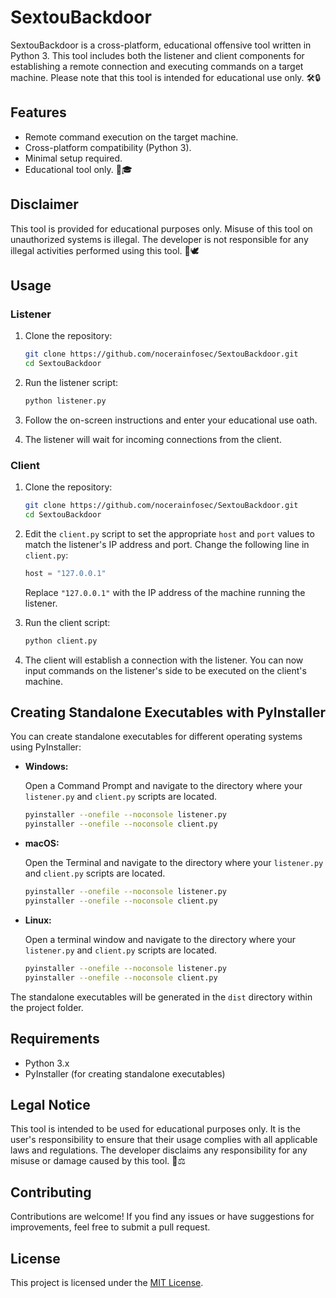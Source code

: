 # SextouBackdoor

SextouBackdoor is a cross-platform, educational offensive tool written in Python 3. This tool includes both the listener and client components for establishing a remote connection and executing commands on a target machine. Please note that this tool is intended for educational use only. 🛠️🔒

## Features

- Remote command execution on the target machine.
- Cross-platform compatibility (Python 3).
- Minimal setup required.
- Educational tool only. 📘🎓

## Disclaimer

This tool is provided for educational purposes only. Misuse of this tool on unauthorized systems is illegal. The developer is not responsible for any illegal activities performed using this tool. 🚫🕊️

## Usage

### Listener

1. Clone the repository:

   ```bash
   git clone https://github.com/nocerainfosec/SextouBackdoor.git
   cd SextouBackdoor
   ```

2. Run the listener script:

   ```bash
   python listener.py
   ```

3. Follow the on-screen instructions and enter your educational use oath.

4. The listener will wait for incoming connections from the client.

### Client

1. Clone the repository:

   ```bash
   git clone https://github.com/nocerainfosec/SextouBackdoor.git
   cd SextouBackdoor
   ```

2. Edit the `client.py` script to set the appropriate `host` and `port` values to match the listener's IP address and port. Change the following line in `client.py`:

   ```python
   host = "127.0.0.1"
   ```

   Replace `"127.0.0.1"` with the IP address of the machine running the listener.

3. Run the client script:

   ```bash
   python client.py
   ```

4. The client will establish a connection with the listener. You can now input commands on the listener's side to be executed on the client's machine.

## Creating Standalone Executables with PyInstaller

You can create standalone executables for different operating systems using PyInstaller:

- **Windows:**

   Open a Command Prompt and navigate to the directory where your `listener.py` and `client.py` scripts are located.

   ```bash
   pyinstaller --onefile --noconsole listener.py
   pyinstaller --onefile --noconsole client.py
   ```

- **macOS:**

   Open the Terminal and navigate to the directory where your `listener.py` and `client.py` scripts are located.

   ```bash
   pyinstaller --onefile --noconsole listener.py
   pyinstaller --onefile --noconsole client.py
   ```

- **Linux:**

   Open a terminal window and navigate to the directory where your `listener.py` and `client.py` scripts are located.

   ```bash
   pyinstaller --onefile --noconsole listener.py
   pyinstaller --onefile --noconsole client.py
   ```

The standalone executables will be generated in the `dist` directory within the project folder.

## Requirements

- Python 3.x
- PyInstaller (for creating standalone executables)

## Legal Notice

This tool is intended to be used for educational purposes only. It is the user's responsibility to ensure that their usage complies with all applicable laws and regulations. The developer disclaims any responsibility for any misuse or damage caused by this tool. 📜⚖️

## Contributing

Contributions are welcome! If you find any issues or have suggestions for improvements, feel free to submit a pull request.

## License

This project is licensed under the [MIT License](LICENSE).
